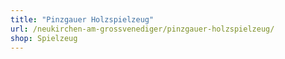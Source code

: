 ```yaml
---
title: "Pinzgauer Holzspielzeug"
url: /neukirchen-am-grossvenediger/pinzgauer-holzspielzeug/
shop: Spielzeug
---
```

